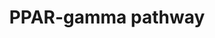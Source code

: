 ---
annotations:
- type: Pathway Ontology
  value: peroxisome proliferator-activated receptor signaling pathway
- type: Pathway Ontology
  value: signaling pathway
authors:
- Marvin M2
- Jkearns445
- Eweitz
description: The Peroxisome Proliferator-Activated Receptor Gamma forms a heterodimer
  with retinoid X receptors which regulates gene expression of various genes. This
  pathway is based on the entry on the PPARG pathway on Nuclear Receptor Resource
  (https://nrresource.org/nuclear_receptors/peroxisome-proliferator-activated-receptor-gamma-pparg-nr1c3/).
last-edited: 2021-05-07
organisms:
- Homo sapiens
redirect_from:
- /index.php/Pathway:WP5071
- /instance/WP5071
schema-jsonld:
- '@context': https://schema.org/
  '@id': https://wikipathways.github.io/pathways/WP5071.html
  '@type': Dataset
  creator:
    '@type': Organization
    name: WikiPathways
  description: The Peroxisome Proliferator-Activated Receptor Gamma forms a heterodimer
    with retinoid X receptors which regulates gene expression of various genes. This
    pathway is based on the entry on the PPARG pathway on Nuclear Receptor Resource
    (https://nrresource.org/nuclear_receptors/peroxisome-proliferator-activated-receptor-gamma-pparg-nr1c3/).
  keywords:
  - CEBPD
  - FABP4
  - IL1A
  - NFKB1
  - NCOA1
  - PTGS2
  - IL1B
  - RELA
  - CEBPG
  - PCK1
  - CD36
  - TNF
  - CREBBP
  - ADIPOQ
  - RXRG
  - CEBPA
  - CEBPB
  - PCK2
  - PPARG
  - REL
  - RXRB
  - LPL
  - RXRA
  - EP300
  - PLIN2
  license: CC0
  name: PPAR-gamma pathway
seo: CreativeWork
title: PPAR-gamma pathway
wpid: WP5071
---
